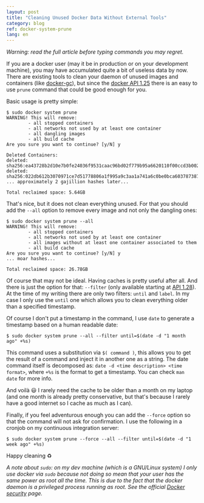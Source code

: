 ```yaml
---
layout: post
title: "Cleaning Unused Docker Data Without External Tools"
category: blog
ref: docker-system-prune
lang: en
---
```


*Warning: read the full article before typing commands you may regret.*

If you are a docker user (may it be in production or on your development
machine), you may have accumulated quite a bit of useless data by now. There
are existing tools to clean your daemon of unused images and containers (like
[docker-gc]), but since the [docker API 1.25][api-125] there is an easy to
use `prune` command that could be good enough for you.

Basic usage is pretty simple:

```
$ sudo docker system prune
WARNING! This will remove:
        - all stopped containers
        - all networks not used by at least one container
        - all dangling images
        - all build cache
Are you sure you want to continue? [y/N] y

Deleted Containers:
deleted: sha256:ea43728b2d10e7b0fe24036f9531caac96bd02f779b95a6620110f00ccd3b002
deleted: sha256:022db612b3070971ce7d51778806a1f995a9c3aa1a741a6c0be0bca603787387
... approximately 2 gajillion hashes later...

Total reclaimed space: 5.64GB
```

That's nice, but it does not clean everything unused. For that you should add
the `--all` option to remove every image and not only the dangling ones:

```
$ sudo docker system prune --all
WARNING! This will remove:
        - all stopped containers
        - all networks not used by at least one container
        - all images without at least one container associated to them
        - all build cache
Are you sure you want to continue? [y/N] y
... moar hashes...

Total reclaimed space: 26.78GB
```

Of course that may not be ideal. Having caches is pretty useful after all. And
there is just the option for that: `--filter` (only available starting at [API
1.28][api-128]). At the time of my writing there are only two filters: `until`
and `label`. In my case I only use the `until` one which allows you to clean
everything older than a specified timestamp.

Of course I don't put a timestamp in the command, I use `date` to generate a
timestamp based on a human readable date:

```
$ sudo docker system prune --all --filter until=$(date -d "1 month ago" +%s)
```

This command uses a substitution via `$( command )`, this allows you to get the
result of a command and inject it in another one as a string. The date command
itself is decomposed as: `date -d <time description> <time format>`, where
`+%s` is the format to get a timestamp. You can check `man date` for more info.

And voilà :smiley: I rarely need the cache to be older than a month on my
laptop (and one month is already pretty conservative, but that's because I
rarely have a good internet so I cache as much as I can).

Finally, if you feel adventurous enough you can add the `--force` option so
that the command will not ask for confirmation. I use the following in a
cronjob on my continuous integration server:

```
$ sudo docker system prune --force --all --filter until=$(date -d "1 week ago" +%s)
```

Happy cleaning :recycle:

*A note about `sudo`: on my dev machine (which is a GNU/Linux system) I only
use docker via `sudo` because not doing so mean that your user has the same
power as root all the time. This is due to the fact that the docker daemon is a
privileged process running as root. See the official [Docker
security][docker-security] page.*

[docker-gc]: https://github.com/spotify/docker-gc
[api-125]: https://docs.docker.com/engine/api/v1.25/
[api-128]: https://docs.docker.com/engine/api/v1.28/
[docker-security]: https://docs.docker.com/engine/security/security/#docker-daemon-attack-surface
